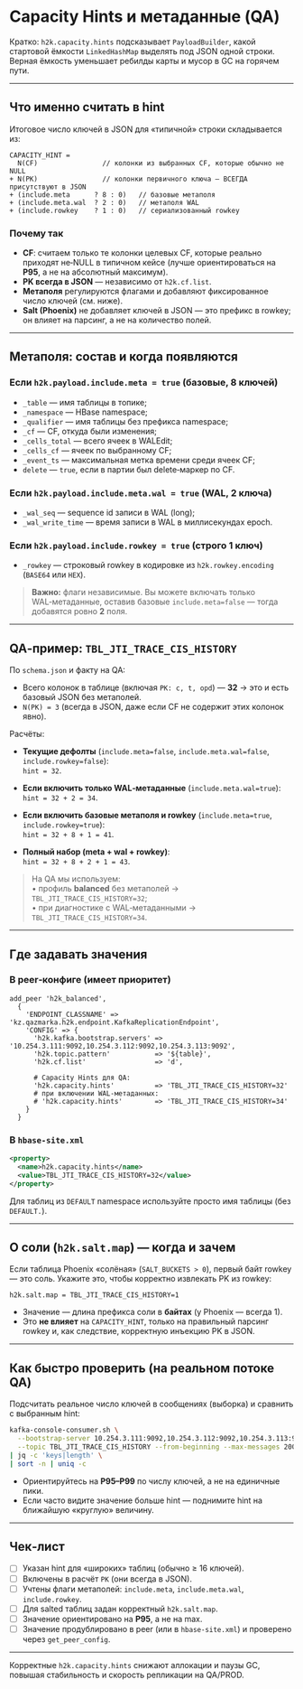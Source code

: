 # Capacity Hints и метаданные (QA)

Кратко: `h2k.capacity.hints` подсказывает `PayloadBuilder`, какой стартовой ёмкости `LinkedHashMap` выделять под JSON одной строки. Верная ёмкость уменьшает ребилды карты и мусор в GC на горячем пути.

---

## Что именно считать в hint

Итоговое число ключей в JSON для «типичной» строки складывается из:
```
CAPACITY_HINT =
  N(CF)                // колонки из выбранных CF, которые обычно не NULL
+ N(PK)                // колонки первичного ключа — ВСЕГДА присутствуют в JSON
+ (include.meta      ? 8 : 0)   // базовые метаполя
+ (include.meta.wal  ? 2 : 0)   // метаполя WAL
+ (include.rowkey    ? 1 : 0)   // сериализованный rowkey
```

### Почему так
- **CF**: считаем только те колонки целевых CF, которые реально приходят не‑NULL в типичном кейсе (лучше ориентироваться на **P95**, а не на абсолютный максимум).
- **PK всегда в JSON** — независимо от `h2k.cf.list`.
- **Метаполя** регулируются флагами и добавляют фиксированное число ключей (см. ниже).
- **Salt (Phoenix)** не добавляет ключей в JSON — это префикс в rowkey; он влияет на парсинг, а не на количество полей.

---

## Метаполя: состав и когда появляются

### Если `h2k.payload.include.meta = true` (базовые, **8** ключей)
- `_table` — имя таблицы в топике;
- `_namespace` — HBase namespace;
- `_qualifier` — имя таблицы без префикса namespace;
- `_cf` — CF, откуда были изменения;
- `_cells_total` — всего ячеек в WALEdit;
- `_cells_cf` — ячеек по выбранному CF;
- `_event_ts` — максимальная метка времени среди ячеек CF;
- `delete` — `true`, если в партии был delete‑маркер по CF.

### Если `h2k.payload.include.meta.wal = true` (WAL, **2** ключа)
- `_wal_seq` — sequence id записи в WAL (long);
- `_wal_write_time` — время записи в WAL в миллисекундах epoch.

### Если `h2k.payload.include.rowkey = true` (строго **1** ключ)
- `_rowkey` — строковый rowkey в кодировке из `h2k.rowkey.encoding` (`BASE64` или `HEX`).

> **Важно:** флаги независимые. Вы можете включать только WAL‑метаданные, оставив базовые `include.meta=false` — тогда добавятся ровно **2** поля.

---

## QA‑пример: `TBL_JTI_TRACE_CIS_HISTORY`

По `schema.json` и факту на QA:
- Всего колонок в таблице (включая `PK: c, t, opd`) — **32** → это и есть базовый JSON без метаполей.
- `N(PK) = 3` (всегда в JSON, даже если CF не содержит этих колонок явно).

Расчёты:

- **Текущие дефолты** (`include.meta=false`, `include.meta.wal=false`, `include.rowkey=false`):  
  `hint = 32`.

- **Если включить только WAL‑метаданные** (`include.meta.wal=true`):  
  `hint = 32 + 2 = 34`.

- **Если включить базовые метаполя и rowkey** (`include.meta=true`, `include.rowkey=true`):  
  `hint = 32 + 8 + 1 = 41`.

- **Полный набор (meta + wal + rowkey)**:  
  `hint = 32 + 8 + 2 + 1 = 43`.

> На QA мы используем:  
> • профиль **balanced** без метаполей → `TBL_JTI_TRACE_CIS_HISTORY=32`;  
> • при диагностике с WAL‑метаданными → `TBL_JTI_TRACE_CIS_HISTORY=34`.

---

## Где задавать значения

### В peer‑конфиге (имеет приоритет)
```HBase shell
add_peer 'h2k_balanced',
  {
    'ENDPOINT_CLASSNAME' => 'kz.qazmarka.h2k.endpoint.KafkaReplicationEndpoint',
    'CONFIG' => {
      'h2k.kafka.bootstrap.servers' => '10.254.3.111:9092,10.254.3.112:9092,10.254.3.113:9092',
      'h2k.topic.pattern'           => '${table}',
      'h2k.cf.list'                 => 'd',

      # Capacity Hints для QA:
      'h2k.capacity.hints'          => 'TBL_JTI_TRACE_CIS_HISTORY=32'
      # при включении WAL‑метаданных:
      # 'h2k.capacity.hints'        => 'TBL_JTI_TRACE_CIS_HISTORY=34'
    }
  }
```

### В `hbase-site.xml`
```xml
<property>
  <name>h2k.capacity.hints</name>
  <value>TBL_JTI_TRACE_CIS_HISTORY=32</value>
</property>
```
Для таблиц из `DEFAULT` namespace используйте просто имя таблицы (без `DEFAULT.`).

---

## О соли (`h2k.salt.map`) — когда и зачем

Если таблица Phoenix «солёная» (`SALT_BUCKETS > 0`), первый байт rowkey — это соль. Укажите это, чтобы корректно извлекать PK из rowkey:
```properties
h2k.salt.map = TBL_JTI_TRACE_CIS_HISTORY=1
```
- Значение — длина префикса соли в **байтах** (у Phoenix — всегда 1).
- Это **не влияет** на `CAPACITY_HINT`, только на правильный парсинг rowkey и, как следствие, корректную инъекцию PK в JSON.

---

## Как быстро проверить (на реальном потоке QA)

Подсчитать реальное число ключей в сообщениях (выборка) и сравнить с выбранным hint:

```bash
kafka-console-consumer.sh \
  --bootstrap-server 10.254.3.111:9092,10.254.3.112:9092,10.254.3.113:9092 \
  --topic TBL_JTI_TRACE_CIS_HISTORY --from-beginning --max-messages 200 \
| jq -c 'keys|length' \
| sort -n | uniq -c
```

- Ориентируйтесь на **P95–P99** по числу ключей, а не на единичные пики.
- Если часто видите значение больше hint — поднимите hint на ближайшую «круглую» величину.

---

## Чек‑лист

- [ ] Указан hint для «широких» таблиц (обычно ≥ 16 ключей).
- [ ] Включены в расчёт `PK` (они всегда в JSON).
- [ ] Учтены флаги метаполей: `include.meta`, `include.meta.wal`, `include.rowkey`.
- [ ] Для salted таблиц задан корректный `h2k.salt.map`.
- [ ] Значение ориентировано на **P95**, а не на max.
- [ ] Значение продублировано в peer (или в `hbase-site.xml`) и проверено через `get_peer_config`.

---

Корректные `h2k.capacity.hints` снижают аллокации и паузы GC, повышая стабильность и скорость репликации на QA/PROD.